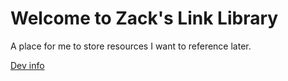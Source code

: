 # Welcome to Zack's Link Library

A place for me to store resources I want to reference later.

[Dev info](dev.md)